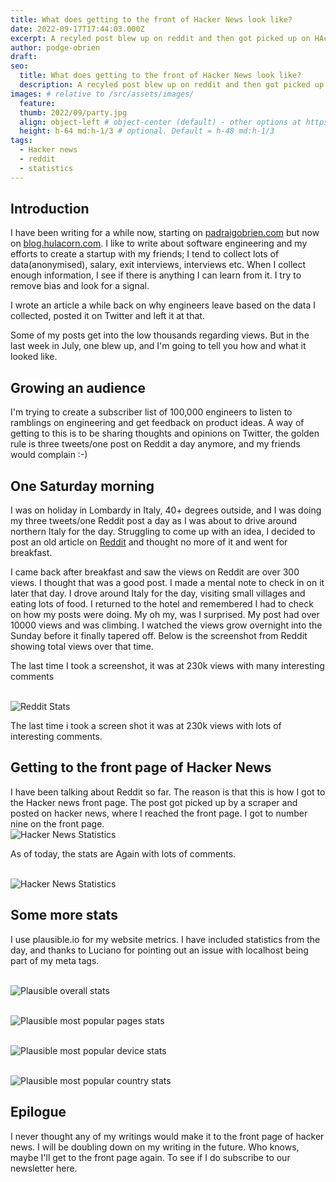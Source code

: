 ```yaml
---
title: What does getting to the front of Hacker News look like?
date: 2022-09-17T17:44:03.000Z
excerpt: A recyled post blew up on reddit and then got picked up on HAcker news, what it looks like
author: podge-obrien
draft:
seo:
  title: What does getting to the front of Hacker News look like?
  description: A recyled post blew up on reddit and then got picked up on Hacker news, what it looks like.
images: # relative to /src/assets/images/
  feature:
  thumb: 2022/09/party.jpg
  align: object-left # object-center (default) - other options at https://tailwindcss.com/docs/object-position
  height: h-64 md:h-1/3 # optional. Default = h-48 md:h-1/3
tags:
  - Hacker news
  - reddit
  - statistics
---
```


## Introduction

I have been writing for a while now, starting on [padraigobrien.com](http://padraigobrien.com/) but now on [blog.hulacorn.com](http://blog.hulacorn.com/). I like to write about software engineering and my efforts to create a startup with my friends; I tend to collect lots of data(anonymised), salary, exit interviews, interviews etc. When I collect enough information, I see if there is anything I can learn from it. I try to remove bias and look for a signal.

I wrote an article a while back on why engineers leave based on the data I collected, posted it on Twitter and left it at that.

Some of my posts get into the low thousands regarding views. But in the last week in July, one blew up, and I'm going to tell you how and what it looked like.

## Growing an audience

I'm trying to create a subscriber list of 100,000 engineers to listen to ramblings on engineering and get feedback on product ideas. A way of getting to this is to be sharing thoughts and opinions on Twitter, the golden rule is three tweets/one post on Reddit a day anymore, and my friends would complain :-)

## One Saturday morning

I was on holiday in Lombardy in Italy, 40+ degrees outside, and I was doing my three tweets/one Reddit post a day as I was about to drive around northern Italy for the day. Struggling to come up with an idea, I decided to post an old article on [Reddit](https://www.reddit.com/r/programming/comments/w6a4xc/how_to_drive_away_your_best_engineers/) and thought no more of it and went for breakfast.

I came back after breakfast and saw the views on Reddit are over 300 views. I thought that was a good post. I made a mental note to check in on it later that day. I drove around Italy for the day, visiting small villages and eating lots of food. I returned to the hotel and remembered I had to check on how my posts were doing.
My oh my, was I surprised. My post had over 10000 views and was climbing. I watched the views grow overnight into the Sunday before it finally tapered off. Below is the screenshot from Reddit showing total views over that time.

The last time I took a screenshot, it was at 230k views with many interesting comments

<br> ![Reddit Stats](../../../../assets/images/2022/09/reddit_stats.png)

The last time i took a screen shot it was at 230k views with lots of interesting comments.

## Getting to the front page of Hacker News

I have been talking about Reddit so far. The reason is that this is how I got to the Hacker news front page. The post got picked up by a scraper and posted on hacker news, where I reached the front page. I got to number nine on the front page.
<br> ![Hacker News Statistics ](../../../../assets/images/2022/09/frontpageofhackernews.png)

As of today, the stats are
Again with lots of comments.

<br> ![Hacker News Statistics ](../../../../assets/images/2022/09/hacker_news_stats.png)

## Some more stats

I use plausible.io for my website metrics. I have included statistics from the day, and thanks to Luciano for pointing out an issue with localhost being part of my meta tags.

<br> ![Plausible overall stats](../../../../assets/images/2022/09/plausible_views_july.png)

<br> ![Plausible most popular pages stats](../../../../assets/images/2022/09/plausible_most_popular_page.png)

<br> ![Plausible most popular device stats](../../../../assets/images/2022/09/plausible_most_popular_device.png)

<br> ![Plausible most popular country stats](../../../../assets/images/2022/09/plausible_most_popular_country.png)

## Epilogue

I never thought any of my writings would make it to the front page of hacker news. I will be doubling down on my writing in the future. Who knows, maybe I'll get to the front page again. To see if I do subscribe to our newsletter here.
